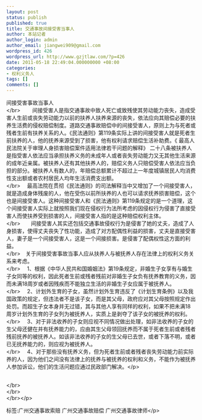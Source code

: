 ```yaml
---
layout: post
status: publish
published: true
title: 交通事故间接受害当事人
author: 本站记者
author_login: admin
author_email: jiangwei909@gmail.com
wordpress_id: 426
wordpress_url: http://www.gzjtlaw.com/?p=426
date: 2011-05-18 22:49:04.000000000 +08:00
categories:
- 权利义务人
tags: []
comments: []
---
```

<p>间接受害事故当事人 <br><&#47;br> 　　间接受害人是指交通事故中致人死亡或致残使其劳动能力丧失，造成受害人生前或丧失劳动能力以前的扶养人扶养来源的丧失，依法应向其赔偿必要的扶养生活费的侵权赔偿制度。道路交通事故赔偿中的间接受害人，原则上为与死者或残者生前有扶养关系的人。《民法通则》第119条实际上讲的间接受害人就是死者生前扶养的人，他的抚养来源受到了损害，他有权利请求赔偿生活补助费。《 最高人民法院关于审理人身损害赔偿案件适用法律若干问题的解释》 二十八条被扶养人是指受害人依法应当承担扶养义务的未成年人或者丧失劳动能力又无其他生活来源的成年近亲属。被扶养人还有其他扶养人的，赔偿义务人只赔偿受害人依法应当负担的部分。被扶养人有数人的，年赔偿总额累计不超过上一年度城镇居民人均消费性支出额或者农村居民人均年生活消费支出额。 <br><&#47;br>　 最高法院在贯彻《民法通则》的司法解释当中又增加了一个间接受害人，就是造成身体残废的人，他在受伤以前所扶养的人也可以请求抚养损害赔偿，这个也是间接受害人。这种间接受害人和《民法通则》第119条规定的是一个道理，这个间接受害人实际上就按照我们现在侵权行为法所考虑的因侵权行为侵害了直接受害人而使扶养受到损害的人，间接受害人指的是这种赔偿权利主体。<br><&#47;br>　　间接受害人其实还包括交通事故侵权行为是侵害了她的丈夫，造成了人身损害，使得丈夫丧失了性功能，造成了对方配偶性利益的损害，丈夫是直接受害人，妻子是一个间接受害人，这是一个间接损害。是侵害了配偶权性这方面的利益。<br><&#47;br>　关于间接受害事故当事人应从扶养人与被抚养人存在法律上的权利义务关系来考虑。<br><&#47;br>　 1、根据《中华人民共和国婚姻法》第19条规定，非婚生子女享有与婚生子女同等的权利，因此死者生前或残者残前对非婚生子女负有抚养教育的义务，因而未满18周岁或者因残疾而不能独立生活的非婚生子女应属于被抚养人。<br><&#47;br>　 2、计划外生育的子女，虽然计划外生育违反了《计划生育条例》以及我国政策的规定，但违法者不是该子女，而是其父母，政府应对其父母按照规定作出处罚。而超生子女本身并无过错，其与其他人享有同样的权利，如果不把未满18周岁计划外生育的子女列为被抚养人，实质上是剥夺了该子女的被抚养的权利。<br><&#47;br>　 3、对于非法收养的子女则应视不同情况做出处理，如非法收养的子女的生父母还健在并有抚养能力的，应由其生父母领回抚养而不属于死者生前或者残者残前抚养的被抚养人。如该非法收养的子女的生父母已去世，或者下落不明，或者已无抚养能力的，则应视为被抚养人。<br><&#47;br>　 4、对于那些没有抚养义务，但为死者生前或者残者丧失劳动能力前实际养的人，因为他们之间没有法律上的抚养与被抚养的权利和义务，不能作为被抚养人参加诉讼，他们的生活问题应通过民政部门解决。<&#47;p><p><br><&#47;br><br><&#47;br><br><&#47;br><&#47;p><br&#47;><p>标签:广州交通事故索赔 广州交通事故赔偿 广州交通事故律师<&#47;p>
